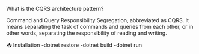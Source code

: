 What is the CQRS architecture pattern?

Command and Query Responsibility Segregation, abbreviated as CQRS. It means separating the task of commands and queries from each other, or in other words, separating the responsibility of reading and writing.

📥 Installation
 -dotnet restore
 -dotnet build
 -dotnet run
